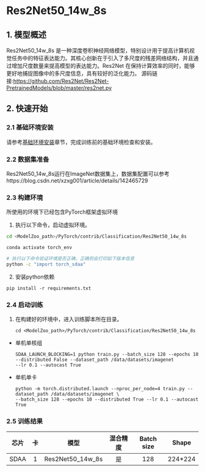 # Res2Net50_14w_8s

## 1. 模型概述
Res2Net50_14w_8s 是一种深度卷积神经网络模型，特别设计用于提高计算机视觉任务中的特征表达能力。其核心创新在于引入了多尺度的残差网络结构，并且通过增加尺度数量来提高模型的表达能力。Res2Net 在保持计算效率的同时，能够更好地捕捉图像中的多尺度信息，具有较好的泛化能力。
源码链接:https://github.com/Res2Net/Res2Net-PretrainedModels/blob/master/res2net.py

## 2. 快速开始

### 2.1 基础环境安装

请参考[基础环境安装](../../../../doc/Environment.md)章节，完成训练前的基础环境检查和安装。


### 2.2 数据集准备

Res2Net50_14w_8s运行在ImageNet数据集上，数据集配置可以参考https://blog.csdn.net/xzxg001/article/details/142465729

### 2.3 构建环境
所使用的环境下已经包含PyTorch框架虚拟环境
1. 执行以下命令，启动虚拟环境。
``` bash
cd <ModelZoo_path>/PyTorch/contrib/Classification/Res2Net50_14w_8s

conda activate torch_env

# 执行以下命令验证环境是否正确，正确则会打印如下版本信息
python -c "import torch_sdaa"
```

2. 安装python依赖
``` 
pip install -r requirements.txt
```
### 2.4 启动训练
1. 在构建好的环境中，进入训练脚本所在目录。
    ```
    cd <ModelZoo_path>/PyTorch/contrib/Classification/Res2Net50_14w_8s
    ```


- 单机单核组
    ```
  SDAA_LAUNCH_BLOCKING=1 python train.py --batch_size 128 --epochs 10 --distributed False --dataset_path /data/datasets/imagenet
  --lr 0.1 --autocast True
    ```
- 单机单卡
    ```
   python -m torch.distributed.launch --nproc_per_node=4 train.py --dataset_path /data/datasets/imagenet \
   --batch_size 128 --epochs 10 --distributed True --lr 0.1 --autocast True
   ```

### 2.5 训练结果



| 芯片 |卡  | 模型 |  混合精度 |Batch size|Shape| 
|:-:|:-:|:-:|:-:|:-:|:-:|
|SDAA|1| Res2Net50_14w_8s |是|128|224*224|
